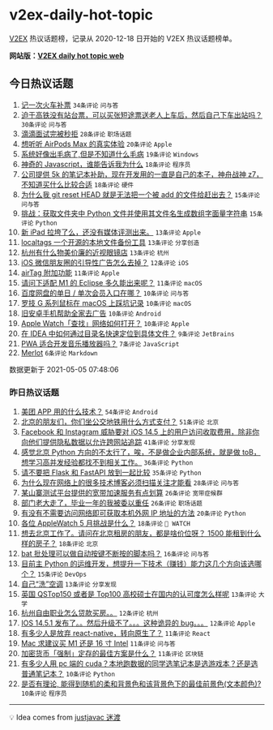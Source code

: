 # v2ex-daily-hot-topic

[V2EX](https://www.v2ex.com/) 热议话题榜，记录从 2020-12-18 日开始的 V2EX 热议话题榜单。

**网站版：[V2EX daily hot topic web](https://boojack.github.io/v2ex-daily-hot-topic-web/)**

## 今日热议话题

<!-- TODAY BEGIN -->

1. [记一次火车补票](https://www.v2ex.com/t/774934) `34条评论` `问与答`
1. [迫于高铁没有站台票，可以买张短途票送老人上车后，然后自己下车出站吗？](https://www.v2ex.com/t/774949) `30条评论` `问与答`
1. [滴滴面试完被秒拒](https://www.v2ex.com/t/774958) `28条评论` `职场话题`
1. [想听听 AirPods Max 的真实体验](https://www.v2ex.com/t/774955) `20条评论` `Apple`
1. [系统好像出毛病了,但是不知道什么毛病](https://www.v2ex.com/t/774942) `19条评论` `Windows`
1. [神奇的 Javascript，谁能告诉我为什么](https://www.v2ex.com/t/774968) `18条评论` `程序员`
1. [公司提供 5k 的笔记本补助，现在开发用的一直是自己的本子，神舟战神 z7，不知道买什么比较合适](https://www.v2ex.com/t/774961) `18条评论` `硬件`
1. [为什么我 git reset HEAD 就是无法把一个被 add 的文件给赶出去？](https://www.v2ex.com/t/774950) `15条评论` `问与答`
1. [挑战：获取文件夹中 Python 文件并使用其文件名生成数组字面量字符串](https://www.v2ex.com/t/774944) `15条评论` `Python`
1. [新 iPad 拉垮了么，还没有媒体评测出来。](https://www.v2ex.com/t/774945) `13条评论` `Apple`
1. [localtags 一个开源的本地文件备份工具](https://www.v2ex.com/t/774938) `13条评论` `分享创造`
1. [杭州有什么物美价廉的近视眼镜店](https://www.v2ex.com/t/774935) `13条评论` `杭州`
1. [iOS 微信朋友圈的引导性广告怎么去掉？](https://www.v2ex.com/t/774948) `12条评论` `iOS`
1. [airTag 附加功能](https://www.v2ex.com/t/774952) `11条评论` `Apple`
1. [请问下适配 M1 的 Eclipse 多久能出来呢？](https://www.v2ex.com/t/774937) `11条评论` `macOS`
1. [百度网盘的单日 / 单次会员入口在哪？](https://www.v2ex.com/t/774980) `10条评论` `问与答`
1. [罗技 G 系列鼠标在 macOS 上踩坑记录](https://www.v2ex.com/t/774964) `10条评论` `macOS`
1. [旧安卓手机帮助全家去广告](https://www.v2ex.com/t/774960) `10条评论` `Android`
1. [Apple Watch「查找」网络如何打开？](https://www.v2ex.com/t/774939) `10条评论` `Apple`
1. [在 IDEA 中如何通过目录名快速定位到具体文件？](https://www.v2ex.com/t/774954) `9条评论` `JetBrains`
1. [PWA 适合开发音乐播放器吗？](https://www.v2ex.com/t/774953) `7条评论` `JavaScript`
1. [Merlot](https://www.v2ex.com/t/774957) `6条评论` `Markdown`

数据更新于 2021-05-05 07:48:06

<!-- TODAY END -->

### 昨日热议话题

<!-- YESTERDAY BEGIN -->

1. [美团 APP 用的什么技术？](https://www.v2ex.com/t/774833) `54条评论` `Android`
1. [北京的朋友们，你们坐公交地铁用什么方式支付？](https://www.v2ex.com/t/774819) `51条评论` `北京`
1. [Facebook 和 Instagram 威胁要对 iOS 14.5 上的用户访问收取费用，除非你向他们提供隐私数据以允许跨网站追踪](https://www.v2ex.com/t/774864) `41条评论` `分享发现`
1. [感觉北京 Python 方向的不太行了，唉，不是做企业内部系统，就是做 toB，想学习高并发经验都找不到相关工作。](https://www.v2ex.com/t/774840) `36条评论` `Python`
1. [请不要把 Flask 和 FastAPI 放到一起比较](https://www.v2ex.com/t/774831) `35条评论` `Python`
1. [为什么现在网络上的很多技术博客必须扫描关注才能看](https://www.v2ex.com/t/774882) `28条评论` `问与答`
1. [某山寨测试平台提供的宽带加速服务有点划算](https://www.v2ex.com/t/774842) `26条评论` `宽带症候群`
1. [部门老大走了，毕业一年的我被委以重任](https://www.v2ex.com/t/774868) `26条评论` `职场话题`
1. [有没有不需要访问网络即可获取本机外网 IP 地址的方法](https://www.v2ex.com/t/774884) `20条评论` `Python`
1. [各位 AppleWatch 5 月挑战是什么？](https://www.v2ex.com/t/774912) `18条评论` ` WATCH`
1. [想去北京工作了。请问在北京租房的朋友，都是啥价位呀？ 1500 能租到什么样的房子？](https://www.v2ex.com/t/774895) `18条评论` `北京`
1. [bat 批处理可以做自动按键不断按的脚本吗？](https://www.v2ex.com/t/774876) `16条评论` `问与答`
1. [目前主 Python 的运维开发，想提升一下技术（赚钱）能力这几个方向该选哪个？](https://www.v2ex.com/t/774851) `15条评论` `DevOps`
1. [自己“洗”空调](https://www.v2ex.com/t/774889) `13条评论` `分享发现`
1. [英国 QSTop150 或者是 Top100 高校硕士在国内的认可度怎么样呢](https://www.v2ex.com/t/774859) `13条评论` `大学`
1. [杭州自由职业怎么贷款买房。。](https://www.v2ex.com/t/774903) `12条评论` `杭州`
1. [IOS 14.5.1 发布了。。然后升级不了。。。这种诡异的 bug。。。](https://www.v2ex.com/t/774827) `12条评论` `Apple`
1. [有多少人是放弃 react-native，转向原生了？](https://www.v2ex.com/t/774913) `11条评论` `React`
1. [Mac 求建议买 M1 还是 16 寸 Intel](https://www.v2ex.com/t/774880) `11条评论` `问与答`
1. [加密货币「强制」定存的最佳方案是什么？](https://www.v2ex.com/t/774835) `11条评论` `区块链`
1. [有多少人用 pc 端的 cuda？本地跑数据的同学选笔记本是选游戏本？还是选普通笔记本？](https://www.v2ex.com/t/774918) `10条评论` `Python`
1. [是否有理论, 能得到随机的柔和背景色和该背景色下的最佳前景色(文本颜色)?](https://www.v2ex.com/t/774875) `10条评论` `程序员`

<!-- YESTERDAY END -->

---

💡 Idea comes from [justjavac 迷渡](https://github.com/justjavac/)
